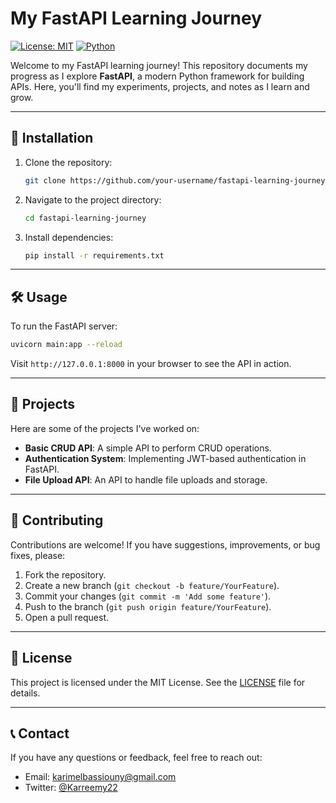
# My FastAPI Learning Journey

[![License: MIT](https://img.shields.io/badge/License-MIT-yellow.svg)](https://opensource.org/licenses/MIT)
[![Python](https://img.shields.io/badge/Python-3.9+-blue.svg)](https://www.python.org/)

Welcome to my FastAPI learning journey! This repository documents my progress as I explore **FastAPI**, a modern Python framework for building APIs. Here, you'll find my experiments, projects, and notes as I learn and grow.

---

## 🚀 Installation

1. Clone the repository:
   ```bash
   git clone https://github.com/your-username/fastapi-learning-journey.git
   ```
2. Navigate to the project directory:
   ```bash
   cd fastapi-learning-journey
   ```
3. Install dependencies:
   ```bash
   pip install -r requirements.txt
   ```

---

## 🛠️ Usage

To run the FastAPI server:
```bash
uvicorn main:app --reload
```
Visit `http://127.0.0.1:8000` in your browser to see the API in action.

---

## 📂 Projects

Here are some of the projects I've worked on:
- **Basic CRUD API**: A simple API to perform CRUD operations.
- **Authentication System**: Implementing JWT-based authentication in FastAPI.
- **File Upload API**: An API to handle file uploads and storage.

---

## 🤝 Contributing

Contributions are welcome! If you have suggestions, improvements, or bug fixes, please:
1. Fork the repository.
2. Create a new branch (`git checkout -b feature/YourFeature`).
3. Commit your changes (`git commit -m 'Add some feature'`).
4. Push to the branch (`git push origin feature/YourFeature`).
5. Open a pull request.

---

## 📜 License

This project is licensed under the MIT License. See the [LICENSE](LICENSE) file for details.

---

## 📞 Contact

If you have any questions or feedback, feel free to reach out:
- Email: karimelbassiouny@gmail.com
- Twitter: [@Karreemy22]([https://twitter.com/yourhandle](https://x.com/Karreemy22))
